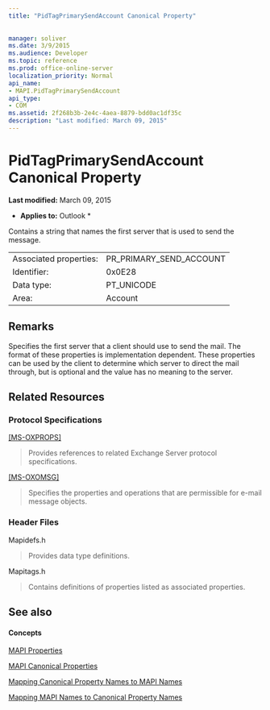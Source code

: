 ```yaml
---
title: "PidTagPrimarySendAccount Canonical Property"
 
 
manager: soliver
ms.date: 3/9/2015
ms.audience: Developer
ms.topic: reference
ms.prod: office-online-server
localization_priority: Normal
api_name:
- MAPI.PidTagPrimarySendAccount
api_type:
- COM
ms.assetid: 2f268b3b-2e4c-4aea-8879-bdd0ac1df35c
description: "Last modified: March 09, 2015"
---
```


# PidTagPrimarySendAccount Canonical Property

 **Last modified:** March 09, 2015 
  
 * **Applies to:** Outlook * 
  
Contains a string that names the first server that is used to send the message.
  
|||
|:-----|:-----|
|Associated properties:  <br/> |PR_PRIMARY_SEND_ACCOUNT  <br/> |
|Identifier:  <br/> |0x0E28  <br/> |
|Data type:  <br/> |PT_UNICODE  <br/> |
|Area:  <br/> |Account  <br/> |
   
## Remarks

Specifies the first server that a client should use to send the mail. The format of these properties is implementation dependent. These properties can be used by the client to determine which server to direct the mail through, but is optional and the value has no meaning to the server.
  
## Related Resources

### Protocol Specifications

[[MS-OXPROPS]](http://msdn.microsoft.com/library/f6ab1613-aefe-447d-a49c-18217230b148%28Office.15%29.aspx)
  
> Provides references to related Exchange Server protocol specifications.
    
[[MS-OXOMSG]](http://msdn.microsoft.com/library/daa9120f-f325-4afb-a738-28f91049ab3c%28Office.15%29.aspx)
  
> Specifies the properties and operations that are permissible for e-mail message objects.
    
### Header Files

Mapidefs.h
  
> Provides data type definitions.
    
Mapitags.h
  
> Contains definitions of properties listed as associated properties.
    
## See also

#### Concepts

[MAPI Properties](mapi-properties.md)
  
[MAPI Canonical Properties](mapi-canonical-properties.md)
  
[Mapping Canonical Property Names to MAPI Names](mapping-canonical-property-names-to-mapi-names.md)
  
[Mapping MAPI Names to Canonical Property Names](mapping-mapi-names-to-canonical-property-names.md)

